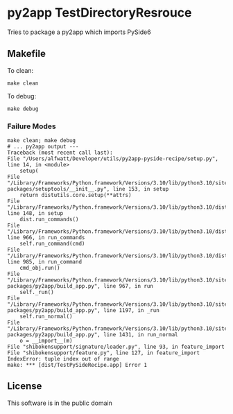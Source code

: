 # py2app TestDirectoryResrouce

Tries to package a py2app which imports PySide6

## Makefile

To clean:

	make clean
	
To debug:

	make debug
	
### Failure Modes

	make clean; make debug
	# ... py2app output ---
	Traceback (most recent call last):
  	File "/Users/alfwatt/Developer/utils/py2app-pyside-recipe/setup.py", line 14, in <module>
    	setup(
  	File "/Library/Frameworks/Python.framework/Versions/3.10/lib/python3.10/site-packages/setuptools/__init__.py", line 153, in setup
    	return distutils.core.setup(**attrs)
  	File "/Library/Frameworks/Python.framework/Versions/3.10/lib/python3.10/distutils/core.py", line 148, in setup
    	dist.run_commands()
  	File "/Library/Frameworks/Python.framework/Versions/3.10/lib/python3.10/distutils/dist.py", line 966, in run_commands
    	self.run_command(cmd)
  	File "/Library/Frameworks/Python.framework/Versions/3.10/lib/python3.10/distutils/dist.py", line 985, in run_command
    	cmd_obj.run()
  	File "/Library/Frameworks/Python.framework/Versions/3.10/lib/python3.10/site-packages/py2app/build_app.py", line 967, in run
    	self._run()
  	File "/Library/Frameworks/Python.framework/Versions/3.10/lib/python3.10/site-packages/py2app/build_app.py", line 1197, in _run
    	self.run_normal()
  	File "/Library/Frameworks/Python.framework/Versions/3.10/lib/python3.10/site-packages/py2app/build_app.py", line 1431, in run_normal
    	o = __import__(m)
  	File "shibokensupport/signature/loader.py", line 93, in feature_import
  	File "shibokensupport/feature.py", line 127, in feature_import
	IndexError: tuple index out of range
	make: *** [dist/TestPySideRecipe.app] Error 1

## License

This software is in the public domain
